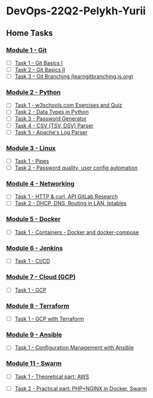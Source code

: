 # DevOps-22Q2-Pelykh-Yurii  

## Home Tasks  

### [Module 1 - Git](https://git.epam.com/yurii_pelykh/DevOps-22Q2-Pelykh-Yurii/-/tree/m1-Git)  
- [ ] [Task 1 - Git Basics I](https://git.epam.com/yurii_pelykh/DevOps-22Q2-Pelykh-Yurii/-/tree/m1-Git/m1-Git/m1-Git-Task-01)  
- [ ] [Task 2 - Git Basics II](https://git.epam.com/yurii_pelykh/DevOps-22Q2-Pelykh-Yurii/-/tree/m1-Git/m1-Git/m1-Git-Task-02)  
- [ ] [Task 3 - Git Branching (learngitbranching.js.org)](https://git.epam.com/yurii_pelykh/DevOps-22Q2-Pelykh-Yurii/-/tree/m1-Git/m1-Git/m1-Git-Task-03)  
### [Module 2 - Python](https://git.epam.com/yurii_pelykh/DevOps-22Q2-Pelykh-Yurii/-/tree/m2-Python)  
- [ ] [Task 1 - w3schools.com Exercises and Quiz](https://git.epam.com/yurii_pelykh/DevOps-22Q2-Pelykh-Yurii/-/tree/m2-Python/m2-Python/m2-Python-Task-01)  
- [ ] [Task 2 - Data Types in Python](https://git.epam.com/yurii_pelykh/DevOps-22Q2-Pelykh-Yurii/-/tree/m2-Python/m2-Python/m2-Python-Task-02)  
- [ ] [Task 3 - Password Generator](https://git.epam.com/yurii_pelykh/DevOps-22Q2-Pelykh-Yurii/-/tree/m2-Python/m2-Python/m2-Python-Task-03)  
- [ ] [Task 4 - CSV (TSV, DSV) Parser](https://git.epam.com/yurii_pelykh/DevOps-22Q2-Pelykh-Yurii/-/tree/m2-Python/m2-Python/m2-Python-Task-04)  
- [ ] [Task 5 - Apache's Log Parser](https://git.epam.com/yurii_pelykh/DevOps-22Q2-Pelykh-Yurii/-/tree/m2-Python/m2-Python/m2-Python-Task-05)  
### [Module 3 - Linux](https://git.epam.com/yurii_pelykh/DevOps-22Q2-Pelykh-Yurii/-/tree/m3-Linux/m3-Linux)  
- [ ] [Task 1 - Pipes](https://git.epam.com/yurii_pelykh/DevOps-22Q2-Pelykh-Yurii/-/tree/m3-Linux-Task-01/m3-Linux/m3-Linux-Task-01)  
- [ ] [Task 2 - Password quality, user config automation](https://git.epam.com/yurii_pelykh/DevOps-22Q2-Pelykh-Yurii/-/tree/m3-Linux-Task-02/m3-Linux/m3-Linux-Task-02)  
### [Module 4 - Networking](https://git.epam.com/yurii_pelykh/DevOps-22Q2-Pelykh-Yurii/-/tree/m4-Net)    
- [ ] [Task 1 - HTTP & curl, API GitLab Research](https://git.epam.com/yurii_pelykh/DevOps-22Q2-Pelykh-Yurii/-/tree/m4-Net-Task-01/m4-Net/m4-Net-Task-01)
- [ ] [Task 2 - DHCP, DNS, Routing in LAN, Iptables](https://git.epam.com/yurii_pelykh/DevOps-22Q2-Pelykh-Yurii/-/tree/m4-Net-Task-02/m4-Net/m4-Net-Task-02)  
### [Module 5 - Docker](https://git.epam.com/yurii_pelykh/DevOps-22Q2-Pelykh-Yurii/-/tree/m5-Docker)    
- [ ] [Task 1 - Containers - Docker and docker-compose](https://git.epam.com/yurii_pelykh/DevOps-22Q2-Pelykh-Yurii/-/tree/m5-Docker-Task-01/m5-Docker/m5-Docker-Task-01)
### [Module 6 - Jenkins](https://git.epam.com/yurii_pelykh/DevOps-22Q2-Pelykh-Yurii/-/tree/m6-Jenkins)    
- [ ] [Task 1 - CI/CD](https://git.epam.com/yurii_pelykh/DevOps-22Q2-Pelykh-Yurii/-/tree/m6-Jenkins-Task-01/m6-Jenkins/m6-Jenkins-Task-01)
### [Module 7 - Cloud (GCP)](https://git.epam.com/yurii_pelykh/DevOps-22Q2-Pelykh-Yurii/-/tree/m7-Cloud)    
- [ ] [Task 1 - GCP](https://git.epam.com/yurii_pelykh/DevOps-22Q2-Pelykh-Yurii/-/tree/m7-Claud-Task-01/m7-Cloud/m7-Cloud-Task-01)
### [Module 8 - Terraform](https://git.epam.com/yurii_pelykh/DevOps-22Q2-Pelykh-Yurii/-/tree/m8-Terraform)    
- [ ] [Task 1 - GCP with Terraform](https://git.epam.com/yurii_pelykh/DevOps-22Q2-Pelykh-Yurii/-/tree/m8-Terraform-Task-01/m8-Terraform/m8-Terraform-Task-01)
### [Module 9 - Ansible](https://git.epam.com/yurii_pelykh/DevOps-22Q2-Pelykh-Yurii/-/tree/m9-Ansible)    
- [ ] [Task 1 - Configuration Management with Ansible](https://git.epam.com/yurii_pelykh/DevOps-22Q2-Pelykh-Yurii/-/tree/m9-Ansible-Task-01/m9-Ansible/m9-Ansible-Task-01)
### [Module 11 - Swarm](https://git.epam.com/yurii_pelykh/DevOps-22Q2-Pelykh-Yurii/-/tree/m11-Swarm)    
- [ ] [Task 1 - Theoretical part: AWS](https://git.epam.com/yurii_pelykh/DevOps-22Q2-Pelykh-Yurii/-/tree/m9-Ansible-Task-01/m9-Ansible/m9-Ansible-Task-01)
- [ ] [Task 2 - Practical part: PHP+NGINX in Docker, Swarm](https://git.epam.com/yurii_pelykh/DevOps-22Q2-Pelykh-Yurii/-/tree/m9-Ansible-Task-01/m9-Ansible/m9-Ansible-Task-01)
  
